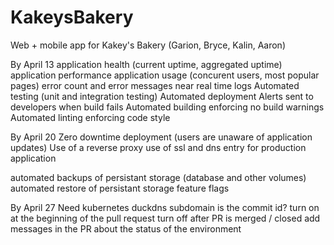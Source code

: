 # KakeysBakery
Web + mobile app for Kakey's Bakery (Garion, Bryce, Kalin, Aaron)

By April 13
application health (current uptime, aggregated uptime)
application performance
application usage (concurent users, most popular pages)
error count and error messages
near real time logs
Automated testing (unit and integration testing)
Automated deployment
Alerts sent to developers when build fails
Automated building enforcing no build warnings
Automated linting enforcing code style


By April 20
Zero downtime deployment (users are unaware of application updates)
Use of a reverse proxy
use of ssl and dns entry for production application

automated backups of persistant storage (database and other volumes)
automated restore of persistant storage
feature flags


By April 27
Need kubernetes
duckdns subdomain is the commit id?
turn on at the beginning of the pull request
turn off after PR is merged / closed
add messages in the PR about the status of the environment

